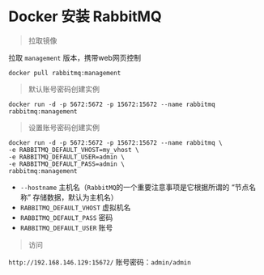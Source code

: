 # Docker 安装 RabbitMQ

> 拉取镜像

拉取 `management` 版本，携带web网页控制

```shell
docker pull rabbitmq:management
```

> 默认账号密码创建实例

```shell
docker run -d -p 5672:5672 -p 15672:15672 --name rabbitmq rabbitmq:management
```

> 设置账号密码创建实例

```shell
docker run -d -p 5672:5672 -p 15672:15672 --name rabbitmq \ 
-e RABBITMQ_DEFAULT_VHOST=my_vhost \ 
-e RABBITMQ_DEFAULT_USER=admin \ 
-e RABBITMQ_DEFAULT_PASS=admin \ 
rabbitmq:management
```

- `--hostname`  主机名（`RabbitMQ`的一个重要注意事项是它根据所谓的 “节点名称” 存储数据，默认为主机名）
- `RABBITMQ_DEFAULT_VHOST` 虚拟机名
- `RABBITMQ_DEFAULT_PASS` 密码
- `RABBITMQ_DEFAULT_USER` 账号

> 访问

`http://192.168.146.129:15672/` 账号密码：`admin/admin`
